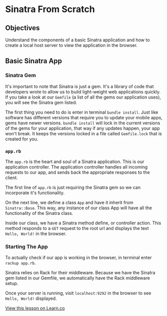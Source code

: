 # Sinatra From Scratch

## Objectives

Understand the components of a basic Sinatra application and how to create a local host server to view the application in the browser.

## Basic Sinatra App

### Sinatra Gem

It's important to note that Sinatra is just a gem. It's a library of code that developers wrote to allow us to build light-weight web applications quickly. If you take a look at our `Gemfile` (a list of all the gems our application uses), you will see the Sinatra gem listed.

The first thing you need to do is enter in terminal `bundle install`. Just like software has different versions that require you to update your mobile apps, gems have newer versions. `bundle install` will lock in the current versions of the gems for your application, that way if any updates happen, your app won't break. It keeps the versions locked in a file called `Gemfile.lock` that is created for you.

### `app.rb`

The `app.rb` is the heart and soul of a Sinatra application. This is our application controller. The application controller handles all incoming requests to our app, and sends back the appropriate responses to the client.

The first line of `app.rb` is just requiring the Sinatra gem so we can incorporate it's functionality.

On the next line, we define a class `App` and have it inherit from `Sinatra::Base`. This way, any instance of our class App will have all the functionality of the Sinatra class.

Inside our class, we have a Sinatra method define, or controller action. This method responds to a `GET` request to the root url and displays the text `Hello, World!` in the browser.


### Starting The App

To actually check if our app is working in the browser, in terminal enter `rackup app.rb`. 

Sinatra relies on Rack for their middleware. Because we have the Sinatra gem listed in our Gemfile, we automatically have the Rack middleware setup.

Once your server is running, visit `localhost:9292` in the browser to see `Hello, World!` displayed.


<a href='https://learn.co/lessons/sinatra-from-scratch-readme' data-visibility='hidden'>View this lesson on Learn.co</a>
